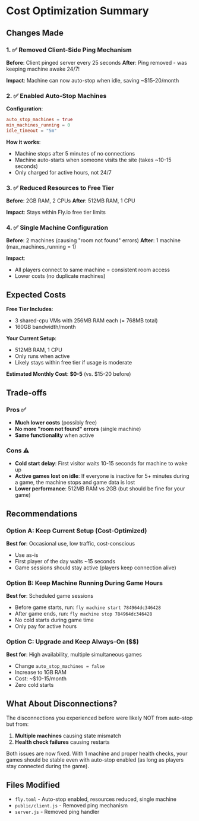# Cost Optimization Summary

## Changes Made

### 1. ✅ Removed Client-Side Ping Mechanism
**Before**: Client pinged server every 25 seconds
**After**: Ping removed - was keeping machine awake 24/7!

**Impact**: Machine can now auto-stop when idle, saving ~$15-20/month

### 2. ✅ Enabled Auto-Stop Machines
**Configuration**:
```toml
auto_stop_machines = true
min_machines_running = 0
idle_timeout = "5m"
```

**How it works**:
- Machine stops after 5 minutes of no connections
- Machine auto-starts when someone visits the site (takes ~10-15 seconds)
- Only charged for active hours, not 24/7

### 3. ✅ Reduced Resources to Free Tier
**Before**: 2GB RAM, 2 CPUs
**After**: 512MB RAM, 1 CPU

**Impact**: Stays within Fly.io free tier limits

### 4. ✅ Single Machine Configuration
**Before**: 2 machines (causing "room not found" errors)
**After**: 1 machine (max_machines_running = 1)

**Impact**: 
- All players connect to same machine = consistent room access
- Lower costs (no duplicate machines)

## Expected Costs

**Free Tier Includes**:
- 3 shared-cpu VMs with 256MB RAM each (= 768MB total)
- 160GB bandwidth/month

**Your Current Setup**:
- 512MB RAM, 1 CPU
- Only runs when active
- Likely stays within free tier if usage is moderate

**Estimated Monthly Cost**: **$0-5** (vs. $15-20 before)

## Trade-offs

### Pros ✅
- **Much lower costs** (possibly free)
- **No more "room not found" errors** (single machine)
- **Same functionality** when active

### Cons ⚠️
- **Cold start delay**: First visitor waits 10-15 seconds for machine to wake up
- **Active games lost on idle**: If everyone is inactive for 5+ minutes during a game, the machine stops and game data is lost
- **Lower performance**: 512MB RAM vs 2GB (but should be fine for your game)

## Recommendations

### Option A: Keep Current Setup (Cost-Optimized)
**Best for**: Occasional use, low traffic, cost-conscious
- Use as-is
- First player of the day waits ~15 seconds
- Game sessions should stay active (players keep connection alive)

### Option B: Keep Machine Running During Game Hours
**Best for**: Scheduled game sessions
- Before game starts, run: `fly machine start 784964dc346428`
- After game ends, run: `fly machine stop 784964dc346428`
- No cold starts during game time
- Only pay for active hours

### Option C: Upgrade and Keep Always-On ($$)
**Best for**: High availability, multiple simultaneous games
- Change `auto_stop_machines = false`
- Increase to 1GB RAM
- Cost: ~$10-15/month
- Zero cold starts

## What About Disconnections?

The disconnections you experienced before were likely NOT from auto-stop but from:
1. **Multiple machines** causing state mismatch
2. **Health check failures** causing restarts

Both issues are now fixed. With 1 machine and proper health checks, your games should be stable even with auto-stop enabled (as long as players stay connected during the game).

## Files Modified
- `fly.toml` - Auto-stop enabled, resources reduced, single machine
- `public/client.js` - Removed ping mechanism
- `server.js` - Removed ping handler

